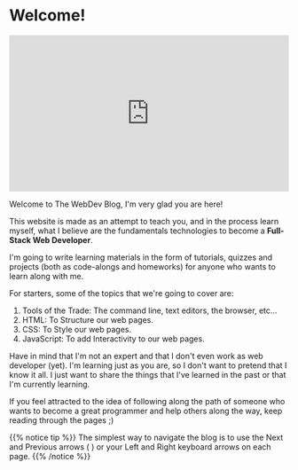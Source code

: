 # Welcome!

<div style="width:100%;height:0;padding-bottom:56%;position:relative;"><iframe src="https://giphy.com/embed/l0HlHFRbmaZtBRhXG" width="100%" height="100%" style="position:absolute" frameBorder="0" class="giphy-embed" allowFullScreen></iframe></div>

Welcome to The WebDev Blog, I'm very glad you are here!

This website is made as an attempt to teach you, and in the process learn myself, what I believe are the fundamentals technologies to become a **Full-Stack Web Developer**.

I'm going to write learning materials in the form of tutorials, quizzes and projects (both as code-alongs and homeworks)
for anyone who wants to learn along with me.

For starters, some of the topics that we're going to cover are:

1. <span class="underline">Tools of the Trade:</span> The command line, text editors, the browser, etc...
2. <span class="underline">HTML:</span> To Structure our web pages.
3. <span class="underline">CSS:</span> To Style our web pages.
4. <span class="underline">JavaScript:</span> To add Interactivity to our web pages.

Have in mind that I'm not an expert and that I don't even work as web developer (yet). I'm learning just as you are, so I don't want to pretend that I know it all. I just want to share the things that I've learned in the past or that I'm currently learning.

If you feel attracted to the idea of following along the path of someone who wants to become a great programmer and help others along the way, keep reading through the pages ;)

{{% notice tip %}}
The simplest way to navigate the blog is to use the Next and Previous arrows (<i class="fa fa-chevron-left"></i> <i class="fa fa-chevron-right"></i>) or your Left and Right keyboard arrows on each page.
{{% /notice %}}
